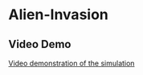 # Alien-Invasion
## Video Demo
[Video demonstration of the simulation](https://youtu.be/vyg6K09PJzI)
